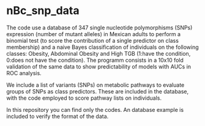 # nBc_snp_data
The code use a database of 347 single nucleotide polymorphisms (SNPs) expression (number of mutant alleles) in Mexican adults to perform a binomial test (to score the contribution of a single predictor on class membership) and a naive Bayes classification of individuals on the following classes: Obesity, Abdominal Obesity and High TGB (1:have the condition, 0:does not have the condition). The programm consists in a 10x10 fold validation of the same data to show predictability of models with AUCs in ROC analysis.

We include a list of variants (SNPs) on metabolic pathways to evaluate groups of SNPs as class predictors. These are included in the database, with the code employed to score pathway lists on individuals. 

In this repository you can find only the codes. An database example is included to verify the format of the data.
